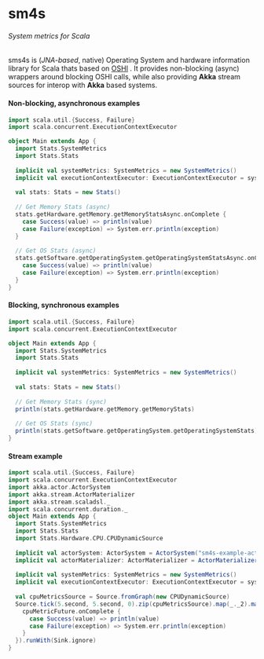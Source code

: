 # sm4s
###### System metrics for Scala
sms4s is (*JNA-based*, native) Operating System and hardware information library for Scala thats based on [OSHI](https://github.com/oshi/oshi)
. It provides non-blocking (async) wrappers around blocking OSHI calls, while also providing **Akka** stream sources for interop with **Akka** based systems.
#### Non-blocking, asynchronous examples

```scala
import scala.util.{Success, Failure}
import scala.concurrent.ExecutionContextExecutor

object Main extends App {
  import Stats.SystemMetrics
  import Stats.Stats
  
  implicit val systemMetrics: SystemMetrics = new SystemMetrics()
  implicit val executionContextExecutor: ExecutionContextExecutor = systemMetrics.getExecutionContext
  
  val stats: Stats = new Stats()
  
  // Get Memory Stats (async)
  stats.getHardware.getMemory.getMemoryStatsAsync.onComplete {
    case Success(value) => println(value)
    case Failure(exception) => System.err.println(exception)
  }
  
  // Get OS Stats (async)
  stats.getSoftware.getOperatingSystem.getOperatingSystemStatsAsync.onComplete {
    case Success(value) => println(value)
    case Failure(exception) => System.err.println(exception)
  }
}
```

#### Blocking, synchronous examples

```scala
import scala.util.{Success, Failure}
import scala.concurrent.ExecutionContextExecutor

object Main extends App {
  import Stats.SystemMetrics
  import Stats.Stats
  
  implicit val systemMetrics: SystemMetrics = new SystemMetrics()
  
  val stats: Stats = new Stats()
  
  // Get Memory Stats (sync)
  println(stats.getHardware.getMemory.getMemoryStats)
  
  // Get OS Stats (sync)
  println(stats.getSoftware.getOperatingSystem.getOperatingSystemStats)
}
```

#### Stream example
```scala
import scala.util.{Success, Failure}
import scala.concurrent.ExecutionContextExecutor
import akka.actor.ActorSystem
import akka.stream.ActorMaterializer
import akka.stream.scaladsl._
import scala.concurrent.duration._
object Main extends App {
  import Stats.SystemMetrics
  import Stats.Stats
  import Stats.Hardware.CPU.CPUDynamicSource
  
  implicit val actorSystem: ActorSystem = ActorSystem("sm4s-example-actor-system")
  implicit val actorMaterializer: ActorMaterializer = ActorMaterializer()
  
  implicit val systemMetrics: SystemMetrics = new SystemMetrics()
  implicit val executionContextExecutor: ExecutionContextExecutor = systemMetrics.getExecutionContext
  
  val cpuMetricsSource = Source.fromGraph(new CPUDynamicSource)
  Source.tick(5.second, 5.second, 0).zip(cpuMetricsSource).map(_._2).map(cpuMetricFuture => {
    cpuMetricFuture.onComplete {
      case Success(value) => println(value)
      case Failure(exception) => System.err.println(exception)
    }
  }).runWith(Sink.ignore)
}
```